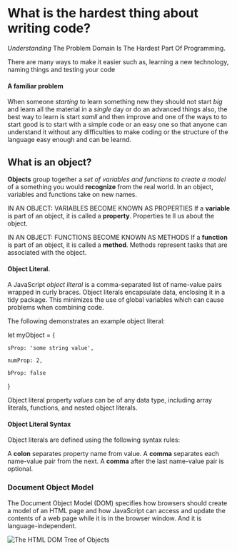 # What is the hardest thing about writing code?

*Understanding* The Problem Domain Is The Hardest Part Of Programming.

There are many ways to make it easier such as, learning a new technology,
naming things and testing your code

#### A familiar problem

When someone *starting* to learn something new they should not start *big* and learn all the material in a *single* day or do an advanced things also, the best way to learn is start *samll* and then improve and one of the ways to to start good is to start with a simple code or an easy one so that anyone can understand it without any difficulties to make coding or the structure of the language easy enough and can be learnd. 


## What is an object?

**Objects** group together a *set of variables and functions to create a model*
of a something you would **recognize** from the real world.
In an object, variables and functions take on new names.

IN AN OBJECT: VARIABLES BECOME KNOWN AS PROPERTIES
If a **variable** is part of an object, it is called a
**property**. Properties te ll us about the object.

IN AN OBJECT: FUNCTIONS BECOME KNOWN AS METHODS
If a **function** is part of an object, it is called a **method**.
Methods represent tasks that are associated with
the object.

#### Object Literal.

A JavaScript *object literal* is a comma-separated list of name-value pairs wrapped in curly braces.
 Object literals encapsulate data, enclosing it in a tidy package.
  This minimizes the use of global variables which can cause problems when combining code.

The following demonstrates an example object literal:

let myObject = {

    sProp: 'some string value',

    numProp: 2,

    bProp: false

}

Object literal property *values* can be of any data type, including array literals, functions, and nested object literals.

#### Object Literal Syntax

Object literals are defined using the following syntax rules:

A **colon** separates property name from value.
A **comma** separates each name-value pair from the next.
A **comma** after the last name-value pair is optional.


### Document Object Model

The Document Object Model (DOM) specifies
how browsers should create a model of an HTML
page and how JavaScript can access and update the
contents of a web page while it is in the browser window.
And it is language-independent.

![The HTML DOM Tree of Objects](https://www.w3schools.com/js/pic_htmltree.gif)



